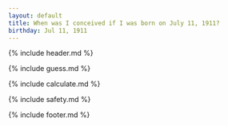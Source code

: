 ```yaml
---
layout: default
title: When was I conceived if I was born on July 11, 1911?
birthday: Jul 11, 1911
---
```


{% include header.md %}

{% include guess.md %}

{% include calculate.md %}

{% include safety.md %}

{% include footer.md %}



